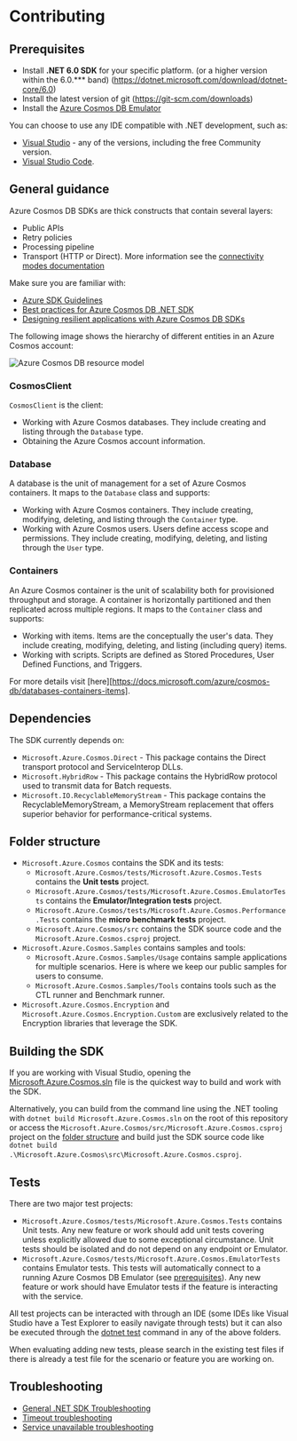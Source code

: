# Contributing

## Prerequisites

- Install **.NET 6.0 SDK** for your specific platform. (or a higher version within the 6.0.*** band)  (https://dotnet.microsoft.com/download/dotnet-core/6.0)
- Install the latest version of git (https://git-scm.com/downloads)
- Install the [Azure Cosmos DB Emulator](https://docs.microsoft.com/azure/cosmos-db/local-emulator#download-the-emulator)

You can choose to use any IDE compatible with .NET development, such as:

- [Visual Studio](https://visualstudio.microsoft.com/downloads/) - any of the versions, including the free Community version.
- [Visual Studio Code](https://code.visualstudio.com/download).

## General guidance

Azure Cosmos DB SDKs are thick constructs that contain several layers:

- Public APIs
- Retry policies
- Processing pipeline
- Transport (HTTP or Direct). More information see the [connectivity modes documentation](https://docs.microsoft.com/azure/cosmos-db/sql/sql-sdk-connection-modes#direct-mode)

Make sure you are familiar with:

- [Azure SDK Guidelines](https://azure.github.io/azure-sdk/dotnet_introduction.html)
- [Best practices for Azure Cosmos DB .NET SDK](https://docs.microsoft.com/azure/cosmos-db/sql/best-practice-dotnet)
- [Designing resilient applications with Azure Cosmos DB SDKs](https://docs.microsoft.com/azure/cosmos-db/sql/conceptual-resilient-sdk-applications)

The following image shows the hierarchy of different entities in an Azure Cosmos account:

![Azure Cosmos DB resource model](https://docs.microsoft.com/azure/cosmos-db/media/databases-containers-items/cosmos-entities.png)

### CosmosClient

`CosmosClient` is the client:

- Working with Azure Cosmos databases. They include creating and listing through the `Database` type.
- Obtaining the Azure Cosmos account information.

### Database

A database is the unit of management for a set of Azure Cosmos containers. It maps to the `Database` class and supports:

- Working with Azure Cosmos containers. They include creating, modifying, deleting, and listing through the `Container` type.
- Working with Azure Cosmos users. Users define access scope and permissions. They include creating, modifying, deleting, and listing through the `User` type.

### Containers

An Azure Cosmos container is the unit of scalability both for provisioned throughput and storage. A container is horizontally partitioned and then replicated across multiple regions. It maps to the `Container` class and supports:

- Working with items. Items are the conceptually the user's data. They include creating, modifying, deleting, and listing (including query) items.
- Working with scripts. Scripts are defined as Stored Procedures, User Defined Functions, and Triggers.

For more details visit [here][https://docs.microsoft.com/azure/cosmos-db/databases-containers-items].

## Dependencies

The SDK currently depends on:

- `Microsoft.Azure.Cosmos.Direct` - This package contains the Direct transport protocol and ServiceInterop DLLs.
- `Microsoft.HybridRow` - This package contains the HybridRow protocol used to transmit data for Batch requests.
- `Microsoft.IO.RecyclableMemoryStream` - This package contains the RecyclableMemoryStream, a MemoryStream replacement that offers superior behavior for performance-critical systems.

## Folder structure

- `Microsoft.Azure.Cosmos` contains the SDK and its tests:
  - `Microsoft.Azure.Cosmos/tests/Microsoft.Azure.Cosmos.Tests` contains the **Unit tests** project.
  - `Microsoft.Azure.Cosmos/tests/Microsoft.Azure.Cosmos.EmulatorTests` contains the **Emulator/Integration tests** project.
  - `Microsoft.Azure.Cosmos/tests/Microsoft.Azure.Cosmos.Performance.Tests` contains the **micro benchmark tests** project.
  - `Microsoft.Azure.Cosmos/src` contains the SDK source code and the `Microsoft.Azure.Cosmos.csproj` project.
- `Microsoft.Azure.Cosmos.Samples` contains samples and tools:
  - `Microsoft.Azure.Cosmos.Samples/Usage` contains sample applications for multiple scenarios. Here is where we keep our public samples for users to consume.
  - `Microsoft.Azure.Cosmos.Samples/Tools` contains tools such as the CTL runner and Benchmark runner.
- `Microsoft.Azure.Cosmos.Encryption` and `Microsoft.Azure.Cosmos.Encryption.Custom` are exclusively related to the Encryption libraries that leverage the SDK.

## Building the SDK

If you are working with Visual Studio, opening the [Microsoft.Azure.Cosmos.sln](Microsoft.Azure.Cosmos.sln) file is the quickest way to build and work with the SDK.

Alternatively, you can build from the command line using the .NET tooling with `dotnet build Microsoft.Azure.Cosmos.sln` on the root of this repository or access the `Microsoft.Azure.Cosmos/src/Microsoft.Azure.Cosmos.csproj` project on the [folder structure](#folder-structure) and build just the SDK source code like `dotnet build .\Microsoft.Azure.Cosmos\src\Microsoft.Azure.Cosmos.csproj`.

## Tests

There are two major test projects:

- `Microsoft.Azure.Cosmos/tests/Microsoft.Azure.Cosmos.Tests` contains Unit tests. Any new feature or work should add unit tests covering unless explicitly allowed due to some exceptional circumstance. Unit tests should be isolated and do not depend on any endpoint or Emulator.
- `Microsoft.Azure.Cosmos/tests/Microsoft.Azure.Cosmos.EmulatorTests` contains Emulator tests. This tests will automatically connect to a running Azure Cosmos DB Emulator (see [prerequisites](#prerequisites)). Any new feature or work should have Emulator tests if the feature is interacting with the service.

All test projects can be interacted with through an IDE (some IDEs like Visual Studio have a Test Explorer to easily navigate through tests) but it can also be executed through the [dotnet test](https://docs.microsoft.com/dotnet/core/tools/dotnet-test) command in any of the above folders.

When evaluating adding new tests, please search in the existing test files if there is already a test file for the scenario or feature you are working on.

## Troubleshooting

- [General .NET SDK Troubleshooting](https://docs.microsoft.com/azure/cosmos-db/sql/troubleshoot-dot-net-sdk)
- [Timeout troubleshooting](https://docs.microsoft.com/azure/cosmos-db/sql/troubleshoot-dot-net-sdk-request-timeout?tabs=cpu-new)
- [Service unavailable troubleshooting](https://docs.microsoft.com/azure/cosmos-db/sql/troubleshoot-service-unavailable)
